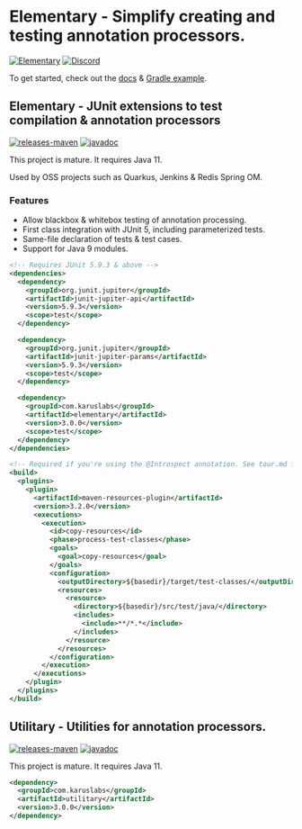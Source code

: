 # Elementary - Simplify creating and testing annotation processors.

[![Elementary](https://github.com/Pante/elementary/actions/workflows/build.yaml/badge.svg)](https://github.com/Pante/elementary/actions/workflows/build.yaml)
[![Discord](https://img.shields.io/discord/140273735772012544.svg?style=flat-square)](https://discord.gg/uE4C9NQ)

To get started, check out
the [docs](./docs) & [Gradle example](https://github.com/toolforger/elementary-demo).

## Elementary - JUnit extensions to test compilation & annotation processors

[![releases-maven](https://img.shields.io/maven-central/v/com.karuslabs/elementary)](https://central.sonatype.com/artifact/com.karuslabs/elementary/)
[![javadoc](https://img.shields.io/badge/javadoc-stable-brightgreen.svg)](https://www.javadoc.io/doc/com.karuslabs/elementary)

This project is mature. It requires Java 11. 

Used by OSS projects such as Quarkus, Jenkins & Redis Spring OM.

### Features
* Allow blackbox & whitebox testing of annotation processing.
* First class integration with JUnit 5, including parameterized tests.
* Same-file declaration of tests & test cases.
* Support for Java 9 modules.

```XML
<!-- Requires JUnit 5.9.3 & above -->
<dependencies>
  <dependency>
    <groupId>org.junit.jupiter</groupId>
    <artifactId>junit-jupiter-api</artifactId>
    <version>5.9.3</version>
    <scope>test</scope>
  </dependency>

  <dependency>
    <groupId>org.junit.jupiter</groupId>
    <artifactId>junit-jupiter-params</artifactId>
    <version>5.9.3</version>
    <scope>test</scope>
  </dependency>

  <dependency>
    <groupId>com.karuslabs</groupId>
    <artifactId>elementary</artifactId>
    <version>3.0.0</version>
    <scope>test</scope>
  </dependency>
</dependencies>
```

```xml
<!-- Required if you're using the @Introspect annotation. See tour.md for a Gradle equivalent -->
<build>
  <plugins>
    <plugin>
      <artifactId>maven-resources-plugin</artifactId>
      <version>3.2.0</version>
      <executions>
        <execution>
          <id>copy-resources</id>
          <phase>process-test-classes</phase>
          <goals>
            <goal>copy-resources</goal>
          </goals>
          <configuration>
            <outputDirectory>${basedir}/target/test-classes/</outputDirectory>
            <resources>
              <resource>
                <directory>${basedir}/src/test/java/</directory>
                <includes>
                  <include>**/*.*</include>
                </includes>
              </resource>
            </resources>
          </configuration>
        </execution>
      </executions>
    </plugin>
  </plugins>
</build>
```

## Utilitary - Utilities for annotation processors.

[![releases-maven](https://img.shields.io/maven-central/v/com.karuslabs/utilitary)](https://central.sonatype.com/artifact/com.karuslabs/utilitary/)
[![javadoc](https://img.shields.io/badge/javadoc-stable-brightgreen.svg)](https://www.javadoc.io/doc/com.karuslabs/utilitary)

This project is mature. It requires Java 11.

```XML
<dependency>
  <groupId>com.karuslabs</groupId>
  <artifactId>utilitary</artifactId>
  <version>3.0.0</version>
</dependency>
```
